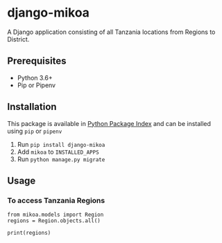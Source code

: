 # django-mikoa

A Django application consisting of all Tanzania locations from Regions to District.

## Prerequisites

* Python 3.6+
* Pip or Pipenv

## Installation

This package is available in [Python Package Index](https://pypi.org/project/django-mikoa/) and can be installed using `pip` or `pipenv`

1. Run ``pip install django-mikoa``
2. Add ``mikoa`` to ``INSTALLED_APPS``
3. Run ``python manage.py migrate``

## Usage

### To access Tanzania Regions

```
from mikoa.models import Region
regions = Region.objects.all()

print(regions)
```
